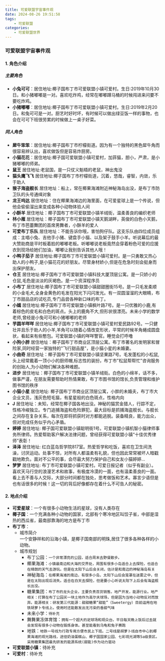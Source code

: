 ```yaml
---
title: 可爱联盟宇宙事件观
date: 2024-08-26 19:51:58
tags:
    - 可爱联盟
categories:
    - 可爱联盟世界
---
```

### 可爱联盟宇宙事件观
#### 1. 角色介绍
##### 主要角色
- **小兔可可**：居住地址:椰子国布丁市可爱联盟小镇可爱村。生日:2019年10月30日。和小猪嘟嘟是一对。喜欢吃炸鸡，经常在嘟嘟蹲马桶的时候闯进来问要不要吃炸鸡。
- **小猪嘟嘟**：居住地址:椰子国布丁市可爱联盟小镇可爱村。生日:2019年2月20日。和兔可可是一对。厨艺时好时坏，有时候可以做出绿豆饭一样的事物，也会在可可下班很劳累的时候做上一桌子好菜。
##### 同人角色
- **犀牛笨笨**：居住地址:椰子国布丁市柠檬街道。因为有一个独特的黑色犀牛角而很容易辨认出，喜欢做饭但是容易炸厨房。
- **小猫花花**：居住地址:椰子国可爱联盟小镇可爱村，加菲猫，胆小，严肃，是小猪嘟嘟的师弟。
- **鼠王** 居住地址:老鼠国，是一只仗义魁梧的老鼠，神出鬼没
- **猫头鹰飞飞** 居住地址:椰子国布丁市柠檬街道，沉着，悠哉，睿智，内敛，乐于助人
- **猴子海盗舰长** 居住地址：船上，常在椰果海滩附近神秘海岛出没，是布丁市防卫队的头号通缉对象
- **龙王呜达** 居住地址：住在椰果海滩边的海里面，在可爱星球上是一个传说，但他会偷偷溜出来变成各种小动物体验人间
- **小酥羊** 居住地址：椰子国布丁市可爱联盟小镇羊绒街，温柔善良的编织老师
- **林小雁** 居住地址：椰子国布丁市可爱联盟小镇天鹅湖畔，英俊的白色小天鹅，布丁市芭蕾舞团的首席男舞者，小酥羊的爱人
- **可爱布丁乐队** 居住地址：不能告诉你哦，害怕狗仔队。这支乐队由四位成员组成：主唱小兔、吉他手小猪、键盘手小猫、以及架子鼓手小羊。听说幕后的最大赞助商是平时板着脸的嘟嘟老板。听嘟嘟说老板竟然会穿着粉色可爱的应援衣到现场给她们加油，嘟嘟让我别告诉其他人哦！
- **小鸭子茄子** 居住地址:椰子国布丁市可爱联盟小镇可爱村。是一只勇敢又热心助人的小鸭子,是小猫花花的好朋友。尽管身材娇小,但是在危急时刻会挺身而出保护朋友。
- **仓王** 居住地址:椰子国布丁市可爱联盟小镇科技大厦顶层公寓。是一只娇小的仓鼠,毛色是淡淡的灰褐色。是一个资深程序员
- **小布丁** 居住地址:椰子国布丁市可爱联盟小镇甜甜圈街15号。是一只毛发柔顺的小金毛犬,全身金黄色的毛发在阳光下闪闪发光。有一双圆溜溜的大眼睛，布丁市甜品店的试吃员,专门品尝各种新口味的布丁。
- **小嫣** 居住地址:椰子国布丁市可爱联盟小镇枫叶路7号。是一只优雅的小鹿,有着棕色的皮毛和白色的斑点。头上的鹿角不大,但形状很漂亮。未来小学的数学老师,曾经是小兔可可和小猪嘟嘟的老师
- **芋圆羊咩咩** 居住地址:椰子国布丁市可爱联盟小镇可爱村爱民路92号。一只健壮并且乐于助人的小羊,羊角可以随着心情改变形状，平常的时候羊角蜷成圆盘状，看起来有些憨包。可爱联盟小镇的咩咩警官。睡觉会打呼噜
- **小狗小胖** 居住地址：椰子国布丁市商业区顶层公寓。布丁市著名的发明家和冒险家,同时经营一家独特的"飞行甜品屋"，是小猫小星的未婚妻。
- **小曲奇** 居住地址：椰子国布丁市可爱联盟小镇坚果路7号。毛发蓬松的小松鼠,头上经常戴着一顶小小的厨师帽,标志性的装扮，布丁市"松鼠帮帮忙"咨询服务的创始人,为小动物们解决各种难题。
- **进步** 居住地址：椰子国布丁市可爱联盟小镇羊绒街。白色的小绵羊，话不多，做事严谨，在朋友需要帮助时热情果敢，布丁市图书馆的馆长,负责管理和维护图书馆的秩序
- **小猫小星** 居住地址: 椰子国布丁市商业区顶层公寓，小胖的未婚夫，布丁市大企业文员，浅灰色短毛猫，有星星般的白色斑点，性格内向
- **J** 居住地址：未知，经常在椰子国各地出没。神秘的猫赏金猎人，行踪不定，性格冷峻独立。专门追捕海盗和危险罪犯，最大目标是抓捕海盗舰长。与舰长之间存在复杂关系，每次在即将抓获时对方都能逃脱。装备精良，能力出众，但对完成任务似乎内心矛盾。
- **婷婷** 居住地址: 椰子国可爱联盟小镇聪明街1号。可爱联盟小镇机智小猫律师事务所律师。热爱帮助客户解决法律问题，曾经获得可爱联盟小镇“十佳优秀律师”表彰！
- **泽泽** 居住地址: 红白蓝岛哲学院817室。热爱哲学和吃饭，喜欢在卫生间洗澡，讨厌运动。处事不惊，对所有人都温柔有礼貌，但也因此常常被坏人暗戳戳地欺负。面对不公平的事，会尽最大努力保护自己和女友小猫婷婷…
- **梦梦** 居住地址: 布丁市可爱联盟小镇可爱村。可爱日报记者（似乎有副业）。喜欢天马行空的浪漫艺术和故事，有极度冷漠的一面，也有温柔善良的一面。看上去不善与人交际，大部分时间都在独处，思考做饭和艺术。寡言少语但是也有话很多的时候！这一切的背后好像都存在着什么不可告人的秘密。
#### 2. 地点介绍
- **可爱星球**：一个有很多小动物生活的星球，没有人类存在
- **椰子国**：一个充满各种小动物的国家，北部有个寒冷地区叫饺子省，中部是湿热的西瓜省，最南部靠海的地方是布丁市
- **布丁市**：
    - 城市简介<br>
    一个安静祥和的沿海小镇，是椰子国南部的明珠,居住了很多各种各样的小动物。
    - 城市规划
        - 布丁公园：`一个非常漂亮的公园，适合周末去野餐散步。`
        - 椰果海滩：`小镇最南边和大海的交界处，周围有很多小岛适合上去探险，也适合在晴朗的天气去游玩。但是在太阳下山后会关闭，估计是和南边的神秘海岛有关`
        - 神秘海岛：`在椰果海滩的南边，有很多小岛，太阳下山后会笼罩在迷雾之中，但是在太阳出现后消失。适合在白天去探险，但是要小心听说太阳下上后会有海盗舰长出没。`
        - 糖果集团：`布丁市的龙头企业，主要负责百货销售，地产开发，能源行业。地产相关：打算在布丁公园买一块土地作为高尔夫球场，但是因为当地小动物反对而放弃。能源相关：研发第三代能源：甜甜糖果“甜能”（Sweetergy）目前运用在地铁胡萝卜专线上。使用时还能散发出无污染的香甜气味`
        - 未来小学：`待补充`
        - 舞舞果冻体育馆：`拥有一个超大的足球场和观众台。平日每天晚上饭后过去就会发现有很多小动物在锻炼身体。甚至能看到乌龟和兔子赛跑`
        - 地铁：`地铁一号线为行政专用方便市民上下班。二号线是胡萝卜线自市中心到椰果海滩的观光路线，途径奶油蛋糕山、椰子国国家公园、七彩琉光湖等5a级景区。采用糖果集团最先研发的能源系统(甜能)作为动力驱动`
- **可爱联盟小镇**：待补充
- **可爱村**：待补充
